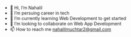 - 👋 Hi, I’m Nahalil
- 👀 I’m persuing career in tech
- 🌱 I’m currently learning Web Development to get started
- 💞️ I’m looking to collaborate on Web App Development
- 📫 How to reach me nahalilmuchtar2@gmail.com

